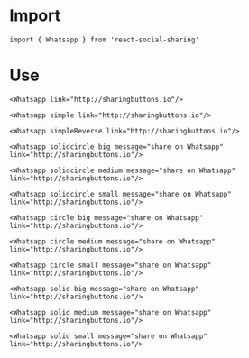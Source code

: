 # Import

```
import { Whatsapp } from 'react-social-sharing'
```

# Use

```react
<Whatsapp link="http://sharingbuttons.io"/>
```

```react
<Whatsapp simple link="http://sharingbuttons.io"/>
```

```react
<Whatsapp simpleReverse link="http://sharingbuttons.io"/>
```

```react
<Whatsapp solidcircle big message="share on Whatsapp" link="http://sharingbuttons.io"/>
```

```react
<Whatsapp solidcircle medium message="share on Whatsapp" link="http://sharingbuttons.io"/>
```

```react
<Whatsapp solidcircle small message="share on Whatsapp" link="http://sharingbuttons.io"/>
```

```react
<Whatsapp circle big message="share on Whatsapp" link="http://sharingbuttons.io"/>
```

```react
<Whatsapp circle medium message="share on Whatsapp" link="http://sharingbuttons.io"/>
```

```react
<Whatsapp circle small message="share on Whatsapp" link="http://sharingbuttons.io"/>
```

```react
<Whatsapp solid big message="share on Whatsapp" link="http://sharingbuttons.io"/>
```

```react
<Whatsapp solid medium message="share on Whatsapp" link="http://sharingbuttons.io"/>
```

```react
<Whatsapp solid small message="share on Whatsapp" link="http://sharingbuttons.io"/>
```
